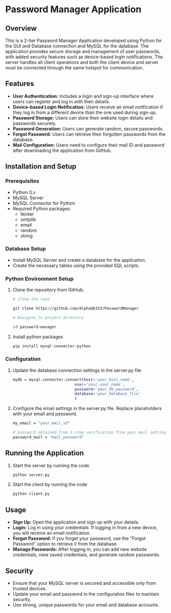 # Password Manager Application

## Overview

This is a 2-tier Password Manager Application developed using Python for the GUI and Database connection and MySQL for the database. The application provides secure storage and management of user passwords, with added security features such as device-based login notifications. The server handles all client operations and both the client device and server must be connected through the same hotspot for communication.

## Features

- **User Authentication:** Includes a login and sign-up interface where users can register and log in with their details.
- **Device-based Login Notification:** Users receive an email notification if they log in from a different device than the one used during sign-up.
- **Password Storage:** Users can store their website login details and passwords securely.
- **Password Generation:** Users can generate random, secure passwords.
- **Forgot Password:** Users can retrieve their forgotten passwords from the database.
- **Mail Configuration:** Users need to configure their mail ID and password after downloading the application from GitHub.

## Installation and Setup

### Prerequisites

- Python 3.x
- MySQL Server
- MySQL Connector for Python
- Required Python packages:
    - tkinter
    - smtplib
    - email
    - random
    - string

### Database Setup

- Install MySQL Server and create a database for the application.
- Create the necessary tables using the provided SQL scripts.

### Python Environment Setup

1. Clone the repository from GitHub.

    ```bash
    # Clone the repo

    git clone https://github.com/AlphaQ6353/PasswordManager
    
    # Navigate to project directory

    cd password-manager
2. Install python packages

    ```bash
    pip install mysql-connector-python
### Configuration

1. Update the database connection settings in the  server.py file

    ```bash
    mydb = mysql.connector.connect(host='your_host_name',
                               user='your_user_name',
                               password='your_db_password',
                               database='your_database_file'
                               )
2. Configure the email settings in the server.py file. Replace placeholders with your email and password.

    ```bash
    my_email = "your_mail_id"

    # password obtained from 2-step verification from your mail settings
    password_mail = "mail_password"

## Running the Application

1. Start the server by running the code

    ```bash
    python server.py
2. Start the client by running the code

    ```bash
    python client.py
## Usage
- **Sign Up:** Open the application and sign up with your details.
- **Login:** Log in using your credentials. If logging in from a new device, you will receive an email notification.
- **Forgot Password:** If you forget your password, use the "Forgot Password" option to retrieve it from the database.
- **Manage Passwords:** After logging in, you can add new website credentials, view saved credentials, and generate random passwords.

## Security
- Ensure that your MySQL server is secured and accessible only from trusted devices.
- Update your email and password in the configuration files to maintain security.
- Use strong, unique passwords for your email and database accounts.
